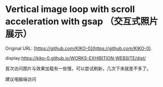 # Vertical image loop with scroll acceleration with gsap （交互式照片展示）
 Original URL: [https://github.com/KIKO-0](https://github.com/KIKO-0).
 
 display:https://kiko-0.github.io/WORKS-EXHIBITION-WEBSITE/dist/

首次访问图片与效果加载有一些慢，可以尝试刷新，几次下来就差不多了。

建议电脑端访问
